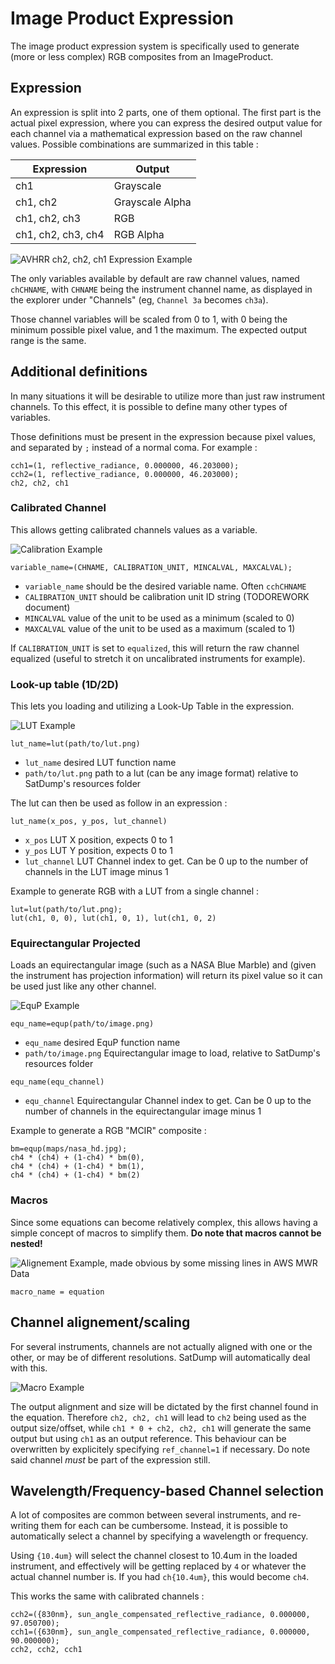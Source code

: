 # Image Product Expression

The image product expression system is specifically used to generate (more or less complex) RGB composites from an ImageProduct.

## Expression

An expression is split into 2 parts, one of them optional. The first part is the actual pixel expression, where you can express the desired output value for each channel via a mathematical expression based on the raw channel values. Possible combinations are summarized in this table  :

| Expression         | Output          |
|--------------------|-----------------|
| ch1                | Grayscale       |
| ch1, ch2           | Grayscale Alpha |
| ch1, ch2, ch3      | RGB             |
| ch1, ch2, ch3, ch4 | RGB Alpha       |

![AVHRR ch2, ch2, ch1 Expression Example](img_exp/simple.png)

The only variables available by default are raw channel values, named `chCHNAME`, with `CHNAME` being the instrument channel name, as displayed in the explorer under "Channels" (eg, `Channel 3a` becomes `ch3a`).

Those channel variables will be scaled from 0 to 1, with 0 being the minimum possible pixel value, and 1 the maximum. The expected output range is the same.

## Additional definitions

In many situations it will be desirable to utilize more than just raw instrument channels. To this effect, it is possible to define many other types of variables.  

Those definitions must be present in the expression because pixel values, and separated by `;` instead of a normal coma. For example :

```
cch1=(1, reflective_radiance, 0.000000, 46.203000);
cch2=(1, reflective_radiance, 0.000000, 46.203000);
ch2, ch2, ch1
```

### Calibrated Channel

This allows getting calibrated channels values as a variable.

![Calibration Example](img_exp/cal.png)

```
variable_name=(CHNAME, CALIBRATION_UNIT, MINCALVAL, MAXCALVAL);
```

- `variable_name` should be the desired variable name. Often `cchCHNAME`
- `CALIBRATION_UNIT` should be calibration unit ID string (TODOREWORK document)
- `MINCALVAL` value of the unit to be used as a minimum (scaled to 0)
- `MAXCALVAL` value of the unit to be used as a maximum (scaled to 1)

If `CALIBRATION_UNIT` is set to `equalized`, this will return the raw channel equalized (useful to stretch it on uncalibrated instruments for example).

### Look-up table (1D/2D)

This lets you loading and utilizing a Look-Up Table in the expression.

![LUT Example](img_exp/lut.png)

```
lut_name=lut(path/to/lut.png)
```

- `lut_name` desired LUT function name
- `path/to/lut.png` path to a lut (can be any image format) relative to SatDump's resources folder

The lut can then be used as follow in an expression :

```
lut_name(x_pos, y_pos, lut_channel)
```

- `x_pos` LUT X position, expects 0 to 1
- `y_pos` LUT Y position, expects 0 to 1
- `lut_channel` LUT Channel index to get. Can be 0 up to the number of channels in the LUT image minus 1

Example to generate RGB with a LUT from a single channel :

```
lut=lut(path/to/lut.png);
lut(ch1, 0, 0), lut(ch1, 0, 1), lut(ch1, 0, 2)
```

### Equirectangular Projected

Loads an equirectangular image (such as a NASA Blue Marble) and (given the instrument has projection information) will return its pixel value so it can be used just like any other channel.

![EquP Example](img_exp/equ.png)

```
equ_name=equp(path/to/image.png)
```

- `equ_name` desired EquP function name
- `path/to/image.png` Equirectangular image to load, relative to SatDump's resources folder

```
equ_name(equ_channel)
```

- `equ_channel` Equirectangular Channel index to get. Can be 0 up to the number of channels in the equirectangular image minus 1

Example to generate a RGB "MCIR" composite :

```
bm=equp(maps/nasa_hd.jpg); 
ch4 * (ch4) + (1-ch4) * bm(0), 
ch4 * (ch4) + (1-ch4) * bm(1), 
ch4 * (ch4) + (1-ch4) * bm(2)
```

### Macros

Since some equations can become relatively complex, this allows having a simple concept of macros to simplify them. **Do note that macros cannot be nested!**

![Alignement Example, made obvious by some missing lines in AWS MWR Data](img_exp/macro.png)

```
macro_name = equation
```

## Channel alignement/scaling

For several instruments, channels are not actually aligned with one or the other, or may be of different resolutions. SatDump will automatically deal with this.

![Macro Example](img_exp/align.png)

The output alignment and size will be dictated by the first channel found in the equation. Therefore `ch2, ch2, ch1` will lead to `ch2` being used as the output size/offset, while `ch1 * 0 + ch2, ch2, ch1` will generate the same output but using `ch1` as an output reference. This behaviour can be overwritten by explicitely specifying `ref_channel=1` if necessary. Do note said channel *must* be part of the expression still.

## Wavelength/Frequency-based Channel selection

A lot of composites are common between several instruments, and re-writing them for each can be cumbersome. Instead, it is possible to automatically select a channel by specifying a wavelength or frequency.

Using `{10.4um}` will select the channel closest to 10.4um in the loaded instrument, and effectively will be getting replaced by `4` or whatever the actual channel number is. If you had `ch{10.4um}`, this would become `ch4`.

This works the same with calibrated channels :
```
cch2=({830nm}, sun_angle_compensated_reflective_radiance, 0.000000, 97.050700);
cch1=({630nm}, sun_angle_compensated_reflective_radiance, 0.000000, 90.000000);
cch2, cch2, cch1
```